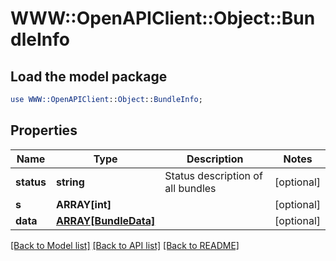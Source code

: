 # WWW::OpenAPIClient::Object::BundleInfo

## Load the model package
```perl
use WWW::OpenAPIClient::Object::BundleInfo;
```

## Properties
Name | Type | Description | Notes
------------ | ------------- | ------------- | -------------
**status** | **string** | Status description of all bundles | [optional] 
**s** | **ARRAY[int]** |  | [optional] 
**data** | [**ARRAY[BundleData]**](BundleData.md) |  | [optional] 

[[Back to Model list]](../README.md#documentation-for-models) [[Back to API list]](../README.md#documentation-for-api-endpoints) [[Back to README]](../README.md)


